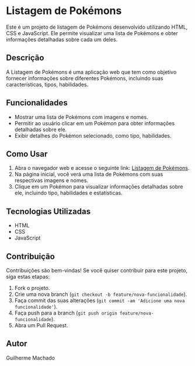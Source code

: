 # Listagem de Pokémons

Este é um projeto de listagem de Pokémons desenvolvido utilizando HTML, CSS e JavaScript. Ele permite visualizar uma lista de Pokémons e obter informações detalhadas sobre cada um deles.

## Descrição

A Listagem de Pokémons é uma aplicação web que tem como objetivo fornecer informações sobre diferentes Pokémons, incluindo suas características, tipos, habilidades.

## Funcionalidades

- Mostrar uma lista de Pokémons com imagens e nomes.
- Permitir ao usuário clicar em um Pokémon para obter informações detalhadas sobre ele.
- Exibir detalhes do Pokémon selecionado, como tipo, habilidades.

## Como Usar

1. Abra o navegador web e acesse o seguinte link: [Listagem de Pokémons](https://exemplo.com/listagem-pokemons).
2. Na página inicial, você verá uma lista de Pokémons com suas respectivas imagens e nomes.
3. Clique em um Pokémon para visualizar informações detalhadas sobre ele, incluindo tipo, habilidades e estatísticas.

## Tecnologias Utilizadas

- HTML
- CSS
- JavaScript

## Contribuição

Contribuições são bem-vindas! Se você quiser contribuir para este projeto, siga estas etapas:

1. Fork o projeto.
2. Crie uma nova branch (`git checkout -b feature/nova-funcionalidade`).
3. Faça commit das suas alterações (`git commit -am 'Adicione uma nova funcionalidade'`).
4. Faça push para a branch (`git push origin feature/nova-funcionalidade`).
5. Abra um Pull Request.

## Autor

Guilherme Machado

